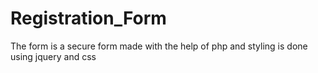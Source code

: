 # Registration_Form
The form is a secure form made with the help of php and styling is done using jquery and css
